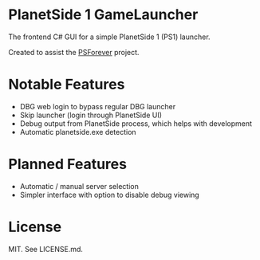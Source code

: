 PlanetSide 1 GameLauncher
=========================
The frontend C# GUI for a simple PlanetSide 1 (PS1) launcher.

Created to assist the [PSForever](http://psforever.net/) project.

Notable Features
================
* DBG web login to bypass regular DBG launcher
* Skip launcher (login through PlanetSide UI)
* Debug output from PlanetSide process, which helps with development
* Automatic planetside.exe detection

Planned Features
================
* Automatic / manual server selection
* Simpler interface with option to disable debug viewing

License
=======
MIT. See LICENSE.md.
